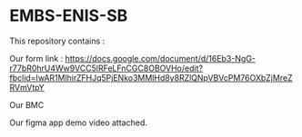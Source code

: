 # EMBS-ENIS-SB
This repository contains : 

Our form link : https://docs.google.com/document/d/16Eb3-NgG-r77bR0hrU4Ww9VCC5lRFeLFnCGC8OBOVHo/edit?fbclid=IwAR1MlhirZFHJq5PjENko3MMlHd8y8RZlQNpVBVcPM76OXbZjMreZRVmVtpY

Our BMC

Our figma app demo video attached.

